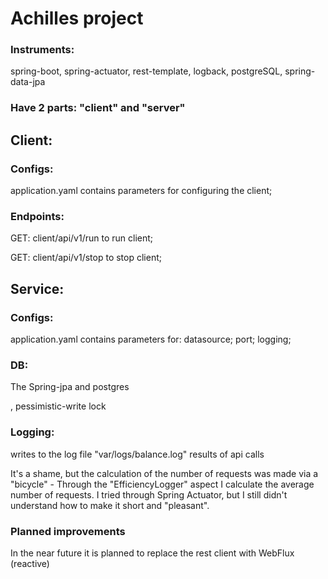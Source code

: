 Achilles project
===========
### Instruments:
spring-boot, spring-actuator, rest-template,
logback, postgreSQL, spring-data-jpa
### Have 2 parts: "client" and "server"

## Client:
### Configs:
application.yaml contains parameters 
for configuring the client;

### Endpoints:
GET: client/api/v1/run to run client;

GET: client/api/v1/stop to stop client;

## Service:
### Configs:
application.yaml contains parameters for: datasource; port; logging;

### DB:
The Spring-jpa and postgres

, pessimistic-write lock

### Logging:
writes to the log file "var/logs/balance.log" 
results of api calls

It's a shame, but the calculation of the number of requests
was made via a "bicycle" - 
Through the "EfficiencyLogger" aspect I calculate the average number of requests. I tried through 
Spring Actuator, but  I still didn't understand how to
make it short and "pleasant".

### Planned improvements

In the near future it is planned
to replace the rest client with WebFlux (reactive)
